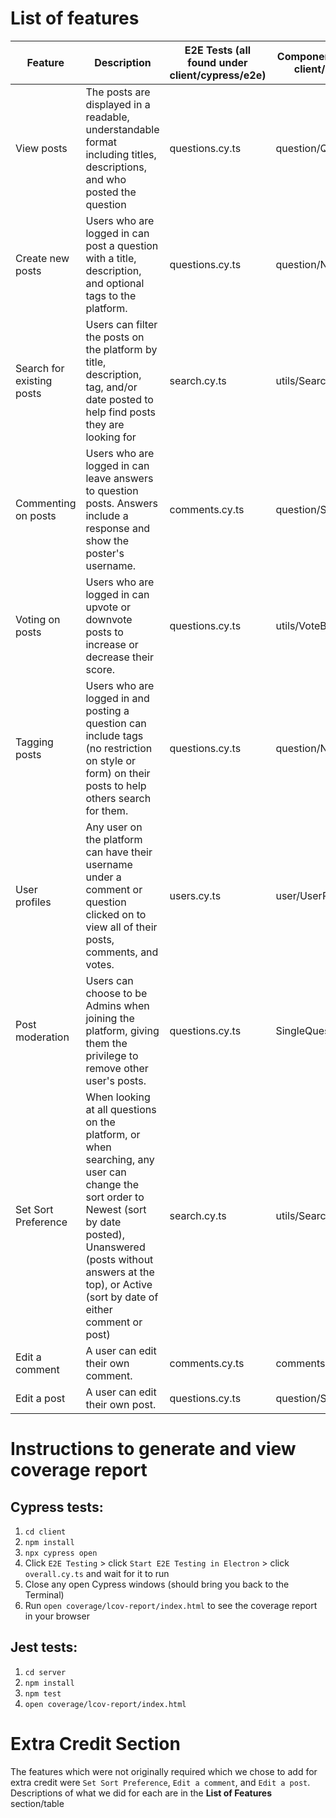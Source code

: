 # List of features

| Feature                   | Description                                                                                                                                                                                                                             | E2E Tests (all found under client/cypress/e2e) | **Component Tests (all found under client/cypress/component)** | **Jest Tests (all found under server/tests** | **Server Endpoint**                 |
| ------------------------- | --------------------------------------------------------------------------------------------------------------------------------------------------------------------------------------------------------------------------------------- | ---------------------------------------------- | -------------------------------------------------------------- | -------------------------------------------- | ----------------------------------- |
| View posts                | The posts are displayed in a readable, understandable format including titles, descriptions, and who posted the question                                                                                                                | questions.cy.ts                                | question/Questions.cy.tsx                                      | question.test.js                             | GET /questions/getQuestionsByFilter |
| Create new posts          | Users who are logged in can post a question with a title, description, and optional tags to the platform.                                                                                                                               | questions.cy.ts                                | question/NewQuestion.cy.tsx                                    | question.test.js                             | POST /questions                     |
| Search for existing posts | Users can filter the posts on the platform by title, description, tag, and/or date posted to help find posts they are looking for                                                                                                       | search.cy.ts                                   | utils/SearchForm.cy.tsx                                        | question.test.js                             | GET /questions/getQuestionsByFilter |
| Commenting on posts       | Users who are logged in can leave answers to question posts. Answers include a response and show the poster's username.                                                                                                                 | comments.cy.ts                                 | question/SingleQuestionPage.cy.tsx                             | comment.test.js                              | POST /comments/:qid                 |
| Voting on posts           | Users who are logged in can upvote or downvote posts to increase or decrease their score.                                                                                                                                               | questions.cy.ts                                | utils/VoteButtons.cy.tsx                                       | question.test.js                             | PUT /questions/:qid                 |
| Tagging posts             | Users who are logged in and posting a question can include tags (no restriction on style or form) on their posts to help others search for them.                                                                                        | questions.cy.ts                                | question/NewQuestion.cy.tsx                                    | question.test.js                             | POST /questions                     |
| User profiles             | Any user on the platform can have their username under a comment or question clicked on to view all of their posts, comments, and votes.                                                                                                | users.cy.ts                                    | user/UserPage.cy.tsx                                           | user.test.js                                 | GET /users/:uid                     |
| Post moderation           | Users can choose to be Admins when joining the platform, giving them the privilege to remove other user's posts.                                                                                                                        | questions.cy.ts                                | SingleQuestionPage.cy.tsx                                      | question.test.js                             | GET /questions/:qid                 |
| Set Sort Preference       | When looking at all questions on the platform, or when searching, any user can change the sort order to Newest (sort by date posted), Unanswered (posts without answers at the top), or Active (sort by date of either comment or post) | search.cy.ts                                   | utils/SearchForm.cy.tsx                                        | question.test.js                             | GET /questions/getQuestionsByFilter |
| Edit a comment            | A user can edit their own comment.                                                                                                                                                                                                      | comments.cy.ts                                 | comments/CommentCard.tsx                                       | comment.test.js                              | PUT /comments/:cid                  |
| Edit a post               | A user can edit their own post.                                                                                                                                                                                                         | questions.cy.ts                                | question/SingleQuestionPage.cy.tsx                             | question.test.js                             | PUT /questions/:qid                 |


# Instructions to generate and view coverage report 
## Cypress tests: 
1. `cd client`
2. `npm install`
3. `npx cypress open`
4. Click `E2E Testing` > click `Start E2E Testing in Electron` > click `overall.cy.ts` and wait for it to run
5. Close any open Cypress windows (should bring you back to the Terminal)
6. Run `open coverage/lcov-report/index.html` to see the coverage report in your browser
## Jest tests:
1. `cd server`
2. `npm install`
3. `npm test`
4. `open coverage/lcov-report/index.html`

# Extra Credit Section
The features which were not originally required which we chose to add for extra credit were `Set Sort Preference`, `Edit a comment`, and `Edit a post`. Descriptions of what we did for each are in the **List of Features** section/table
